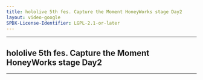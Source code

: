 ```yaml
---
title: hololive 5th fes. Capture the Moment HoneyWorks stage Day2
layout: video-google
SPDX-License-Identifier: LGPL-2.1-or-later
---
```


---

## hololive 5th fes. Capture the Moment HoneyWorks stage Day2

<div class="container">
  <video-js id="my-video" class="vjs-fluid vjs-layout-medium" controls preload="auto" poster="/assets/images/fes5thhw.jpg">
    <source src="https://drive.ayampenyet.eu.org/api/raw/?path=/hololive%205th%20fes.%20Cature%20the%20Moment/day2hwstage.mp4" type="video/mp4"/>
  </video-js>
</div>

---